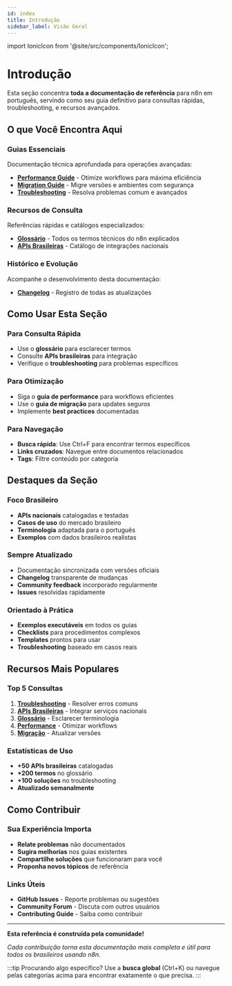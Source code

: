 ```yaml
---
id: index
title: Introdução
sidebar_label: Visão Geral
---
```

import IonicIcon from '@site/src/components/IonicIcon';

# <IonicIcon name="library-outline" size={32} /> Introdução

Esta seção concentra **toda a documentação de referência** para n8n em português, servindo como seu guia definitivo para consultas rápidas, troubleshooting, e recursos avançados.

## <IonicIcon name="map-outline" size={24} /> O que Você Encontra Aqui

### <IonicIcon name="document-text-outline" size={20} /> **Guias Essenciais**
Documentação técnica aprofundada para operações avançadas:

- <IonicIcon name="speedometer-outline" size={16} /> **[Performance Guide](guias/performance-guide)** - Otimize workflows para máxima eficiência
- <IonicIcon name="swap-horizontal-outline" size={16} /> **[Migration Guide](guias/migration-guide)** - Migre versões e ambientes com segurança 
- <IonicIcon name="bug-outline" size={16} /> **[Troubleshooting](guias/troubleshooting)** - Resolva problemas comum e avançados

### <IonicIcon name="search-outline" size={20} /> **Recursos de Consulta**
Referências rápidas e catálogos especializados:

- <IonicIcon name="book-outline" size={16} /> **[Glossário](recursos/glossario)** - Todos os termos técnicos do n8n explicados
- <IonicIcon name="location-outline" size={16} /> **[APIs Brasileiras](recursos/apis-brasileiras)** - Catálogo de integrações nacionais

### <IonicIcon name="time-outline" size={20} /> **Histórico e Evolução**
Acompanhe o desenvolvimento desta documentação:

- <IonicIcon name="list-outline" size={16} /> **[Changelog](historico/changelog)** - Registro de todas as atualizações

## <IonicIcon name="compass-outline" size={24} /> Como Usar Esta Seção

### <IonicIcon name="flash-outline" size={20} /> **Para Consulta Rápida**
- <IonicIcon name="book-outline" size={16} /> Use o **glossário** para esclarecer termos
- <IonicIcon name="location-outline" size={16} /> Consulte **APIs brasileiras** para integração
- <IonicIcon name="bug-outline" size={16} /> Verifique o **troubleshooting** para problemas específicos

### <IonicIcon name="trending-up-outline" size={20} /> **Para Otimização**
- <IonicIcon name="speedometer-outline" size={16} /> Siga o **guia de performance** para workflows eficientes
- <IonicIcon name="swap-horizontal-outline" size={16} /> Use o **guia de migração** para updates seguros
- <IonicIcon name="checkmark-circle-outline" size={16} /> Implemente **best practices** documentadas

### <IonicIcon name="navigate-outline" size={20} /> **Para Navegação**
- <IonicIcon name="search-outline" size={16} /> **Busca rápida**: Use Ctrl+F para encontrar termos específicos
- <IonicIcon name="link-outline" size={16} /> **Links cruzados**: Navegue entre documentos relacionados
- <IonicIcon name="pricetag-outline" size={16} /> **Tags**: Filtre conteúdo por categoria

## <IonicIcon name="bookmark-outline" size={24} /> Destaques da Seção

### <IonicIcon name="location-outline" size={20} /> **Foco Brasileiro**
- <IonicIcon name="globe-outline" size={16} /> **APIs nacionais** catalogadas e testadas
- <IonicIcon name="business-outline" size={16} /> **Casos de uso** do mercado brasileiro
- <IonicIcon name="language-outline" size={16} /> **Terminologia** adaptada para o português
- <IonicIcon name="document-text-outline" size={16} /> **Exemplos** com dados brasileiros realistas

### <IonicIcon name="refresh-outline" size={20} /> **Sempre Atualizado**
- <IonicIcon name="sync-outline" size={16} /> Documentação sincronizada com versões oficiais
- <IonicIcon name="list-outline" size={16} /> **Changelog** transparente de mudanças
- <IonicIcon name="people-outline" size={16} /> **Community feedback** incorporado regularmente
- <IonicIcon name="checkmark-circle-outline" size={16} /> **Issues** resolvidas rapidamente

### <IonicIcon name="construct-outline" size={20} /> **Orientado à Prática**
- <IonicIcon name="code-outline" size={16} /> **Exemplos executáveis** em todos os guias
- <IonicIcon name="list-circle-outline" size={16} /> **Checklists** para procedimentos complexos
- <IonicIcon name="copy-outline" size={16} /> **Templates** prontos para usar
- <IonicIcon name="bug-outline" size={16} /> **Troubleshooting** baseado em casos reais

## <IonicIcon name="trophy-outline" size={24} /> Recursos Mais Populares

### <IonicIcon name="podium-outline" size={20} /> **Top 5 Consultas**
1. <IonicIcon name="bug-outline" size={16} /> **[Troubleshooting](guias/troubleshooting)** - Resolver erros comuns
2. <IonicIcon name="location-outline" size={16} /> **[APIs Brasileiras](recursos/apis-brasileiras)** - Integrar serviços nacionais
3. <IonicIcon name="book-outline" size={16} /> **[Glossário](recursos/glossario)** - Esclarecer terminologia
4. <IonicIcon name="speedometer-outline" size={16} /> **[Performance](guias/performance-guide)** - Otimizar workflows
5. <IonicIcon name="swap-horizontal-outline" size={16} /> **[Migração](guias/migration-guide)** - Atualizar versões

### <IonicIcon name="analytics-outline" size={20} /> **Estatísticas de Uso**
- <IonicIcon name="globe-outline" size={16} /> **+50 APIs brasileiras** catalogadas
- <IonicIcon name="book-outline" size={16} /> **+200 termos** no glossário
- <IonicIcon name="checkmark-circle-outline" size={16} /> **+100 soluções** no troubleshooting
- <IonicIcon name="refresh-outline" size={16} /> **Atualizado semanalmente**

## <IonicIcon name="people-outline" size={24} /> Como Contribuir

### <IonicIcon name="bulb-outline" size={20} /> **Sua Experiência Importa**
- <IonicIcon name="alert-circle-outline" size={16} /> **Relate problemas** não documentados
- <IonicIcon name="create-outline" size={16} /> **Sugira melhorias** nos guias existentes
- <IonicIcon name="share-outline" size={16} /> **Compartilhe soluções** que funcionaram para você
- <IonicIcon name="add-circle-outline" size={16} /> **Proponha novos tópicos** de referência

### <IonicIcon name="link-outline" size={20} /> **Links Úteis**
- <IonicIcon name="logo-github" size={16} /> **GitHub Issues** - Reporte problemas ou sugestões
- <IonicIcon name="chatbubbles-outline" size={16} /> **Community Forum** - Discuta com outros usuários
- <IonicIcon name="document-text-outline" size={16} /> **Contributing Guide** - Saiba como contribuir

---

**Esta referência é construída pela comunidade!**

*Cada contribuição torna esta documentação mais completa e útil para todos os brasileiros usando n8n.*

:::tip Procurando algo específico?
Use a **busca global** (Ctrl+K) ou navegue pelas categorias acima para encontrar exatamente o que precisa.
::: 
